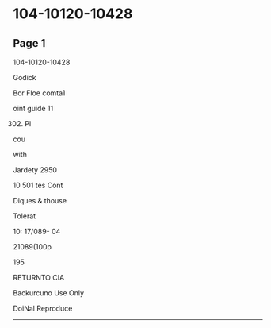# 104-10120-10428

## Page 1

104-10120-10428

Godick

Bor Floe comta1

oint guide 11

302. Pl

cou

with

Jardety 2950

10 501 tes Cont

Diques & thouse

Tolerat

10: 17/089- 04

21089(100p

195

RETURNTO CIA

Backurcuno Use Only

DoiNal Reproduce

---

